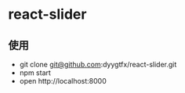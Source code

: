 
# react-slider

## 使用

- git clone git@github.com:dyygtfx/react-slider.git
- npm start
- open http://localhost:8000

